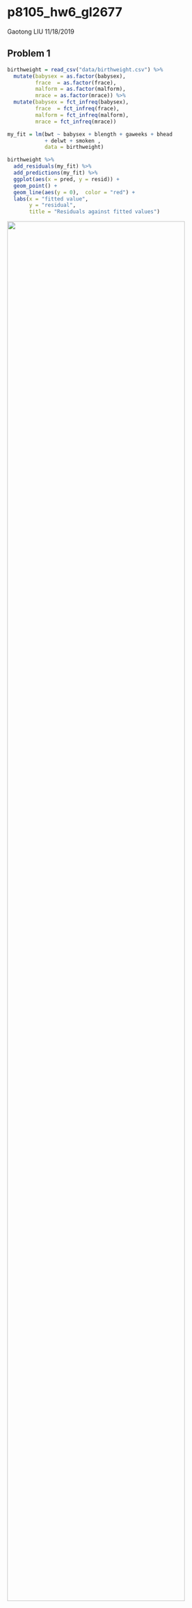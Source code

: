 p8105\_hw6\_gl2677
================
Gaotong LIU
11/18/2019

## Problem 1

``` r
birthweight = read_csv("data/birthweight.csv") %>% 
  mutate(babysex = as.factor(babysex),
         frace  = as.factor(frace),
         malform = as.factor(malform),
         mrace = as.factor(mrace)) %>% 
  mutate(babysex = fct_infreq(babysex),
         frace  = fct_infreq(frace),
         malform = fct_infreq(malform),
         mrace = fct_infreq(mrace))
```

``` r
my_fit = lm(bwt ~ babysex + blength + gaweeks + bhead 
            + delwt + smoken ,
            data = birthweight)

birthweight %>% 
  add_residuals(my_fit) %>% 
  add_predictions(my_fit) %>% 
  ggplot(aes(x = pred, y = resid)) +
  geom_point() +
  geom_line(aes(y = 0),  color = "red") +
  labs(x = "fitted value",
       y = "residual",
       title = "Residuals against fitted values")
```

<img src="p8105_hw6_gl2677_files/figure-gfm/residual plot-1.png" width="90%" />

Firsty I used all predictors to fit the regression, than I remove the
predictors which are non-significant. 8 variables show the highest
significance and I use them to fit the final regression. The model I use
only contain the main effect of the baby’s sex, baby’s length at birth,
baby’s head circumference at birth (centimeters), gestational age in
weeks, mother’s weight at delivery (pounds) and average number of
cigarettes smoked per day during pregnancy.

The residual plot shows the residuals roughly even distribute around
zero, but there are more variance when the fitted values increase.

``` r
cv_df = 
  crossv_mc(birthweight, 5000, test = 0.2) %>%
  mutate(
    train = map(train, as_tibble),
    test = map(test, as_tibble)) %>% 
  mutate(
    fit1_model = map(.x = train, ~lm(bwt ~ blength + gaweeks, 
                                     data = .x)),
    fit2_model = map(.x = train, ~lm(bwt ~ bhead * blength * babysex, 
                                     data = .x)),
    my_fit_model = map(.x = train, ~lm(bwt ~ babysex + blength + gaweeks + bhead + delwt + smoken,
                                     data = .x))
    ) %>% 
    mutate(
    rmse_fit1 = map2(.x = fit1_model, .y = test, ~rmse(.x, .y)),
    rmse_fit2 = map2(.x = fit2_model, .y = test, ~rmse(.x, .y)),
    rmse_my_fit = map2(.x = my_fit_model, .y = test, ~rmse(.x, .y))
  )
```

``` r
cv_df %>%
  select(starts_with("rmse")) %>%
  unnest() %>% 
  pivot_longer(
    everything(),
    names_to = "model",
    values_to = "rmse",
    names_prefix = "rmse_") %>%
  mutate(model = fct_inorder(model)) %>%
  ggplot(aes(x = model, y = rmse)) + 
  geom_violin() + 
  labs(title = "Distribution of root mean squared errors(rmse) against different models")
```

<img src="p8105_hw6_gl2677_files/figure-gfm/rmse plot-1.png" width="90%" />

From the distribution of RMSE values for each candidate model, the
variance in prediction error of fit1 (`bwt ~ blength + gaweeks`) is
larggest, and that of fit2(`bwt ~ bhead * blength * babysex`) and
my\_fit is quite similar. My fit model `bwt ~ babysex + blength +
gaweeks + bhead + delwt + smoken` is the best among three models.

## Problem 2

``` r
weather_df = 
  rnoaa::meteo_pull_monitors(
    c("USW00094728"),
    var = c("PRCP", "TMIN", "TMAX"), 
    date_min = "2017-01-01",
    date_max = "2017-12-31") %>%
  mutate(
    name = recode(id, USW00094728 = "CentralPark_NY"),
    tmin = tmin / 10,
    tmax = tmax / 10) %>%
  select(name, id, everything())
```

``` r
results = weather_df %>% 
  modelr::bootstrap(n = 5000) %>% 
  mutate(
    models = map(strap, ~lm(tmax ~ tmin, data = .x)),
    results1 = map(models, broom::glance),
    results2 = map(models, broom::tidy)) %>% 
  mutate(beta_0 = map(.x = results2, ~.x %>% 
                        filter(term =="(Intercept)") %>% 
                        pull(estimate)),
         beta_1 = map(.x = results2, ~.x %>% 
                        filter(term =="tmin") %>% 
                        pull(estimate)),
         r_squared = map(.x = results1, ~.x %>% 
                        pull(r.squared))) %>% 
  select(-strap, -models, -results1, -results2) %>%
  unnest() %>% 
  mutate(log = log(beta_0*beta_1))
```

``` r
results %>% 
  ggplot(aes(x = r_squared)) + 
  geom_density() +
  geom_vline(aes(xintercept = results %>% pull(r_squared) %>% quantile(probs = 0.025)),
             linetype = "dashed") +
  geom_vline(aes(xintercept = results %>% pull(r_squared) %>% quantile(probs = 0.975)),
             linetype = "dashed") +
  labs(title = "Distribution of estimate R squared", 
       subtitle = "with 2.5% and 97.5% quantiles")
```

<img src="p8105_hw6_gl2677_files/figure-gfm/plot estimate-1.png" width="90%" />

``` r
results %>% 
  ggplot(aes(x = log)) + 
  geom_density() +
  geom_vline(aes(xintercept = results %>% pull(log) %>% quantile(probs = 0.025)),
             linetype = "dashed") +
  geom_vline(aes(xintercept = results %>% pull(log) %>% quantile(probs = 0.975)),
             linetype = "dashed") +
  labs(title = "Distribution of estimate log(beta_0 * beta_1)", 
       subtitle = "with 2.5% and 97.5% quantiles",
       x = "log(beta_0 * beta_1)")
```

<img src="p8105_hw6_gl2677_files/figure-gfm/plot estimate-2.png" width="90%" />

  - The distribution of `r_squared` is nearly normal distribution with
    slight left skewness. The peak density is obtained when `r_squared`
    is approximately 0.91, and the range of `r_squared` is from 0.8697
    to 0.9431.

  - The distribution of `log(beta_0*beta_1)` is nearly normal
    distribution and the peak density is obtained when
    `log(beta_0*beta_1)` is approximately 2.01, and the range of
    `r_squared` is from 1.918 to 2.106.

  - The 95% confidence interval for `r_squared` is (0.894, 0.927)

  - The 95% confidence interval for `log(beta_0*beta_1)` is (1.965,
    2.057)
